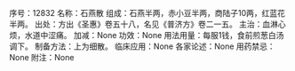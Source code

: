 序号：12832
名称：石燕散
组成：石燕半两，赤小豆半两，商陆子10两，红蓝花半两。
出处：方出《圣惠》卷五十八，名见《普济方》卷二一五。
主治：血淋心烦，水道中涩痛。
加减：None
功效：None
用法用量：每服1钱，食前煎葱白汤调下。
制备方法：上为细散。
临床应用：None
各家论述：None
用药禁忌：None
附注：None
